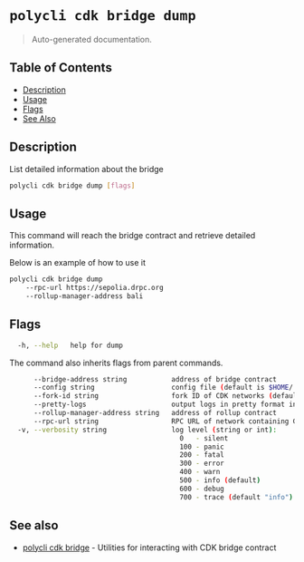 # `polycli cdk bridge dump`

> Auto-generated documentation.

## Table of Contents

- [Description](#description)
- [Usage](#usage)
- [Flags](#flags)
- [See Also](#see-also)

## Description

List detailed information about the bridge

```bash
polycli cdk bridge dump [flags]
```

## Usage

This command will reach the bridge contract and retrieve detailed information.

Below is an example of how to use it

```bash
polycli cdk bridge dump
    --rpc-url https://sepolia.drpc.org
    --rollup-manager-address bali
```

## Flags

```bash
  -h, --help   help for dump
```

The command also inherits flags from parent commands.

```bash
      --bridge-address string           address of bridge contract
      --config string                   config file (default is $HOME/.polygon-cli.yaml)
      --fork-id string                  fork ID of CDK networks (default "12")
      --pretty-logs                     output logs in pretty format instead of JSON (default true)
      --rollup-manager-address string   address of rollup contract
      --rpc-url string                  RPC URL of network containing CDK contracts (default "http://localhost:8545")
  -v, --verbosity string                log level (string or int):
                                          0   - silent
                                          100 - panic
                                          200 - fatal
                                          300 - error
                                          400 - warn
                                          500 - info (default)
                                          600 - debug
                                          700 - trace (default "info")
```

## See also

- [polycli cdk bridge](polycli_cdk_bridge.md) - Utilities for interacting with CDK bridge contract
